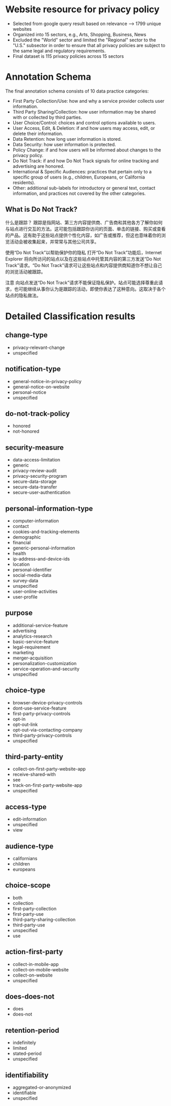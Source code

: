 # Website resource for privacy policy
* Selected from google query result based on relevance --> 1799 unique websites
* Organized into 15 sectors, e.g., Arts, Shopping, Business, News
* Excluded the "World" sector and limited the "Regional" sector to the "U.S." subsector in order to ensure that
all privacy policies are subject to the same legal and regulatory requirements.
* Final dataset is 115 privacy policies across 15 sectors

# Annotation Schema
The final annotation schema consists of 10 data practice categories:
* First Party Collection/Use: how and why a service provider collects user information.
* Third Party Sharing/Collection: how user information may be shared with or collected by third parties.
* User Choice/Control: choices and control options available to users.
* User Access, Edit, & Deletion: if and how users may access, edit, or delete their information.
* Data Retention: how long user information is stored.
* Data Security: how user information is protected.
* Policy Change: if and how users will be informed about changes to the privacy policy.
* Do Not Track: if and how Do Not Track signals for online tracking and advertising are honored.
* International & Specific Audiences: practices that pertain only to a specific group of users (e.g., children, Europeans, or California residents).
* Other: additional sub-labels for introductory or general text, contact information, and practices not covered by the other categories.


## What is Do Not Track?
什么是跟踪？
跟踪是指网站、第三方内容提供商、广告商和其他各方了解你如何与站点进行交互的方法。这可能包括跟踪你访问的页面、单击的链接、购买或查看的产品。这有助于这些站点提供个性化内容，如广告或推荐，但这也意味着你的浏览活动会被收集起来，并常常与其他公司共享。

使用“Do Not Track”以帮助保护你的隐私
打开“Do Not Track”功能后，Internet Explorer 将向所访问的站点以及在这些站点中托管其内容的第三方发送“Do Not Track”请求。“Do Not Track”请求可让这些站点和内容提供商知道你不想让自己的浏览活动被跟踪。

注意
向站点发送“Do Not Track”请求不能保证隐私保护。站点可能选择尊重此请求，也可能继续从事你认为是跟踪的活动，即使你表达了这种意向。这取决于各个站点的隐私做法。


# Detailed Classification results
## change-type
* privacy-relevant-change
* unspecified

## notification-type
* general-notice-in-privacy-policy
* general-notice-on-website
* personal-notice
* unspecified

## do-not-track-policy
* honored
* not-honored

## security-measure
* data-access-limitation
* generic
* privacy-review-audit
* privacy-security-program
* secure-data-storage
* secure-data-transfer
* secure-user-authentication

## personal-information-type
* computer-information
* contact
* cookies-and-tracking-elements
* demographic
* financial
* generic-personal-information
* health
* ip-address-and-device-ids
* location
* personal-identifier
* social-media-data
* survey-data
* unspecified
* user-online-activities
* user-profile

## purpose
* additional-service-feature
* advertising
* analytics-research
* basic-service-feature
* legal-requirement
* marketing
* merger-acquisition
* personalization-customization
* service-operation-and-security
* unspecified

## choice-type
* browser-device-privacy-controls
* dont-use-service-feature
* first-party-privacy-controls
* opt-in
* opt-out-link
* opt-out-via-contacting-company
* third-party-privacy-controls
* unspecified

## third-party-entity
* collect-on-first-party-website-app
* receive-shared-with
* see
* track-on-first-party-website-app
* unspecified

## access-type
* edit-information
* unspecified
* view

## audience-type
* californians
* children
* europeans

## choice-scope
* both
* collection
* first-party-collection
* first-party-use
* third-party-sharing-collection
* third-party-use
* unspecified
* use

## action-first-party
* collect-in-mobile-app
* collect-on-mobile-website
* collect-on-website
* unspecified

## does-does-not
* does
* does-not

## retention-period
* indefinitely
* limited
* stated-period
* unspecified

## identifiability
* aggregated-or-anonymized
* identifiable
* unspecified